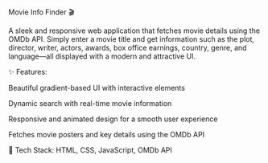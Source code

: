 Movie Info Finder 🎬

A sleek and responsive web application that fetches movie details using the OMDb API. Simply enter a movie title and get information such as the plot, director, writer, actors, awards, box office earnings, country, genre, and language—all displayed with a modern and attractive UI.

✨ Features:

Beautiful gradient-based UI with interactive elements

Dynamic search with real-time movie information

Responsive and animated design for a smooth user experience

Fetches movie posters and key details using the OMDb API

🔗 Tech Stack: HTML, CSS, JavaScript, OMDb API
